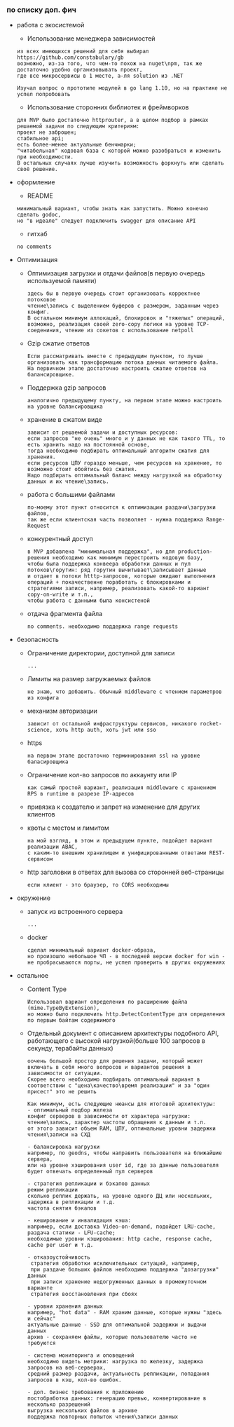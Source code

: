 ### по списку доп. фич

* работа с экосистемой

  * Использование менеджера зависимостей
  
   ```
   из всех имеющихся решений для себя выбирал https://github.com/constabulary/gb
   возможно, из-за того, что чем-то похож на nuget\npm, так же достаточно удобно организовывать проект, 
   где все микросервисы в 1 месте, а-ля solution из .NET
   
   Изучал вопрос о прототипе модулей в go lang 1.10, но на практике не успел попробовать 
   ```

  * Использование сторонних библиотек и фреймворков
  
   ```
   для MVP было достаточно httprouter, а в целом подбор в рамках решаемой задачи по следующим критериям: 
   проект не заброшен; 
   стабильное api;
   есть более-менее актуальные бенчмарки; 
   "читабельная" кодовая база с которой можно разобраться и изменить при необходимости. 
   В остальных случаях лучше изучить возможность форкнуть или сделать своё решение.
   ```   
    
  
* оформление

  * README
  
  ```
  минимальный вариант, чтобы знать как запустить. Можно конечно сделать godoc, 
  но "в идеале" следует подключить swagger для описание API
  ```
  
  * гитхаб
  
  `no comments`
  
* Оптимизация

  * Оптимизация загрузки и отдачи файлов(в первую очередь используемой
    памяти)
    
    ```
    здесь бы в первую очередь стоит организовать корректное потоковое 
    чтение\запись с выделением буферов с размером, заданным через конфиг. 
    В остальном минимум аллокаций, блокировок и "тяжелых" операций, 
    возможно, реализация своей zero-copy логики на уровне TCP-соедениния, чтение из сокетов с использование netpoll
    ```
  
  * Gzip сжатие ответов
    
    ```
    Если рассматривать вместе с предыдущим пунктом, то лучше организовать как трансформацию потока данных читаемого файла.            
    На первичном этапе достаточно настроить сжатие ответов на балансировщике.
    ```
  
  * Поддержка gzip запросов
    
    ```
    аналогично предыдущему пункту, на первом этапе можно настроить на уровне балансировщика         
    ```
  
  * хранение в сжатом виде
    
    ```
    зависит от решаемой задачи и доступных ресурсов: 
    если запросов "не очень" много и у данных не как такого TTL, то есть хранить надо на постоянной основе,
    тогда необходимо подбирать оптимальный алгоритм сжатия для хранения.
    если ресурсов ЦПУ гораздо меньше, чем ресурсов на хранение, то возможно стоит обойтись без сжатия.
    Надо подбирать оптимальный баланс между нагрузкой на обработку данных и их чтение\запись.
    ```
    
  * работа с большими файлами
    
    ```
    по-моему этот пункт относится к оптимизации раздачи\загрузки файлов, 
    так же если клиентская часть позволяет - нужна поддержка Range-Request
    ```
  
  * конкурентный доступ
    
    ```
    в MVP добавлена "минимальная поддержка", но для production-решения необходимо как минимум перестроить кодовую базу,
    чтобы была поддержка конвеера обработки данных и пул потоков\горутин: ряд горутин вычитывает\записывает данные 
    и отдает в потоки htttp-запросов, которые ожидают выполнения операций + покачественне поработать с блокировками и стратегиями записи, например, реализовать какой-то вариант copy-on-write и т.п.,
    чтобы работа с данными была консистеной
    ```
  
  * отдача фрагмента файла
    
    ```
    no comments. необходимо поддержка range requests       
    ```
  
* безопасность

  * Ограничение директории, доступной для записи
    
    ```
    ...
    ```
  
  * Лимиты на размер загружаемых файлов
    
    ```
    не знаю, что добавить. Обычный middleware с чтением параметров из конфига
    ```
  
  * механизм авторизации
    
    ```
    зависит от остальной инфраструктуры сервисов, никакого rocket-science, хоть http auth, хоть jwt или sso
    ```
  
  * https
    
    ```
    на первом этапе достаточно терминирования ssl на уровне баласировщика
    ```
  
  * Ограничение кол-во запросов по аккаунту или IP
    
    ```
    как самый простой вариант, реализация middleware c хранением RPS в runtime в разрезе IP-адресов         
    ```
  
  * привязка к создателю и запрет на изменение для других клиентов
  * квоты с местом и лимитом
    
    ```
    на мой взгляд, в этом и предыдущем пункте, подойдет вариант реализации ABAC, 
    с каким-то внешним хранилищем и унифицированными ответами REST-сервисом
    ```
  
  * http заголовки в ответах для вызова со сторонней веб-страницы
    
    ```
    если клиент - это браузер, то CORS необходимы        
    ```

* окружение

  * запуск из встроенного сервера
    
    ```
    ...
    ```
  
  * docker
    
    ```
    сделал минимальный вариант docker-образа, 
    но произошло небольшое ЧП - в последней версии docker for win - не пробрасываются порты, не успел проверить в других окружениях     
    ```
  
* остальное

  * Content Type
    
    ```
    Использовал вариант определения по расширению файла (mime.TypeByExtension), 
    но можно было подключить http.DetectContentType для определения по первым байтам содержимого      
    ```
  
  * Отдельный документ с описанием архитектуры подобного API,
    работающего с высокой нагрузкой(больше 100 запросов в секунду,
    терабайты данных)
    
    ```
    оочень большой простор для решения задачи, который может включать в себя много вопросов и вариантов решения в зависимости от ситуации.
    Скорее всего необходимо подбирать оптимальный вариант в соответствии с "цена\качество\время реализации" и за "один присест" это не решить
    
    Как минимум, есть следующие нюансы для итоговой архитектуры:
    - оптимальный подбор железа
    конфиг серверов в зависимости от характера нагрузки: чтение\запись, характер частоты обращения к данным и т.п.
    от этого зависит объем RAM, ЦПУ, оптимальные уровни задержки чтения\записи на СХД
        
    - балансировка нагрузки 
    например, по geodns, чтобы направить пользователя на ближайшие сервера, 
    или на уровне хэширования user id, где за данные пользователя будет отвечать определенный пул серверов
    
    - стратегия репликации и бэкапов данных
    режим репликации
    сколько реплик держать, на уровне одного ДЦ или нескольких, задержка в репликации и т.д.
    частота снятия бэкапов
    
    - кеширование и инвалидация кэша:
    например, если доставка Video-on-demand, подойдет LRU-cache, раздача статики - LFU-cache;
    необходимые уровни кэширования: http cache, response cache, cache per user и т.д.
    
    - отказоустойчивость
     стратегия обработки исключительных ситуаций, например,
     при раздаче больших файлов необходима поддержка "дозагрузки" данных
     при записи хранение недогруженных данных в промежуточном варианте
     стратегия восстановления при сбоях
     
    - уровни хранения данных
    например, "hot data" - RAM храним данные, которые нужны "здесь и сейчас"
    актуальные данные - SSD для оптимальной задержки и выдачи данных
    архив - сохраняем файлы, которые пользователю часто не требуются
    
    - система мониторинга и оповещений
    необходимо видеть метрики: нагрузка по железку, задержка запросов на веб-серверах, 
    средний размер раздачи, актуальность репликации, попадания запросов в кэш, кол-во ошибок.  
    
    - доп. бизнес требования к приложению
    постобработка данных: генерацию превью, конвертирование в несколько разрешений
    выгрузка нескольких файлов в архиве
    поддержка повторных попыток чтения\записи данных
    
    ```